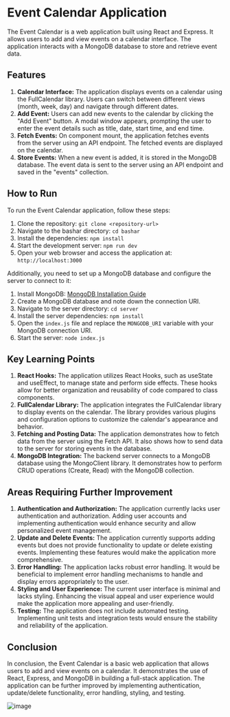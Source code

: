 # Event Calendar Application

The Event Calendar is a web application built using React and Express. It allows users to add and view events on a calendar interface. The application interacts with a MongoDB database to store and retrieve event data.

## Features

1. **Calendar Interface:** The application displays events on a calendar using the FullCalendar library. Users can switch between different views (month, week, day) and navigate through different dates.
2. **Add Event:** Users can add new events to the calendar by clicking the "Add Event" button. A modal window appears, prompting the user to enter the event details such as title, date, start time, and end time.
3. **Fetch Events:** On component mount, the application fetches events from the server using an API endpoint. The fetched events are displayed on the calendar.
4. **Store Events:** When a new event is added, it is stored in the MongoDB database. The event data is sent to the server using an API endpoint and saved in the "events" collection.

## How to Run

To run the Event Calendar application, follow these steps:

1. Clone the repository: `git clone <repository-url>`
2. Navigate to the bashar directory: `cd bashar`
3. Install the dependencies: `npm install`
4. Start the development server: `npm run dev`
5. Open your web browser and access the application at: `http://localhost:3000`

Additionally, you need to set up a MongoDB database and configure the server to connect to it:

1. Install MongoDB: [MongoDB Installation Guide](https://docs.mongodb.com/manual/installation/)
2. Create a MongoDB database and note down the connection URI.
3. Navigate to the server directory: `cd server`
4. Install the server dependencies: `npm install`
5. Open the `index.js` file and replace the `MONGODB_URI` variable with your MongoDB connection URI.
6. Start the server: `node index.js`

## Key Learning Points

1. **React Hooks:** The application utilizes React Hooks, such as useState and useEffect, to manage state and perform side effects. These hooks allow for better organization and reusability of code compared to class components.
2. **FullCalendar Library:** The application integrates the FullCalendar library to display events on the calendar. The library provides various plugins and configuration options to customize the calendar's appearance and behavior.
3. **Fetching and Posting Data:** The application demonstrates how to fetch data from the server using the Fetch API. It also shows how to send data to the server for storing events in the database.
4. **MongoDB Integration:** The backend server connects to a MongoDB database using the MongoClient library. It demonstrates how to perform CRUD operations (Create, Read) with the MongoDB collection.

## Areas Requiring Further Improvement

1. **Authentication and Authorization:** The application currently lacks user authentication and authorization. Adding user accounts and implementing authentication would enhance security and allow personalized event management.
2. **Update and Delete Events:** The application currently supports adding events but does not provide functionality to update or delete existing events. Implementing these features would make the application more comprehensive.
3. **Error Handling:** The application lacks robust error handling. It would be beneficial to implement error handling mechanisms to handle and display errors appropriately to the user.
4. **Styling and User Experience:** The current user interface is minimal and lacks styling. Enhancing the visual appeal and user experience would make the application more appealing and user-friendly.
5. **Testing:** The application does not include automated testing. Implementing unit tests and integration tests would ensure the stability and reliability of the application.

## Conclusion

In conclusion, the Event Calendar is a basic web application that allows users to add and view events on a calendar. It demonstrates the use of React, Express, and MongoDB in building a full-stack application. The application can be further improved by implementing authentication, update/delete functionality, error handling, styling, and testing.

![image](https://github.com/BasharSiddiqui/Event-Calendar/assets/105674805/e33fb079-8b68-42ff-8688-28f8fbbe4486)
